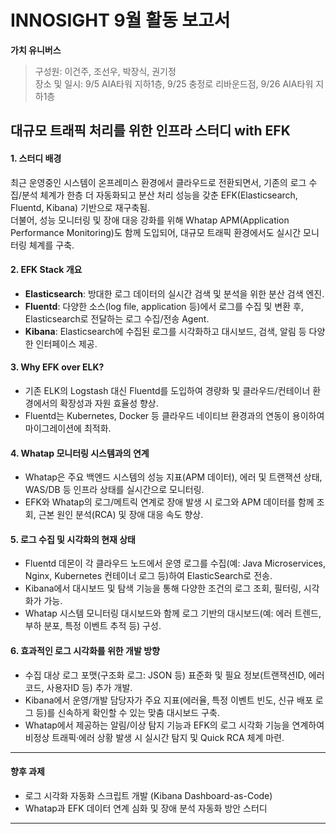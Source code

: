# INNOSIGHT 9월 활동 보고서
**가치 유니버스**    
> 구성원: 이건주, 조선우, 박장식, 권기정      
> 장소 및 일시: 9/5 AIA타워 지하1층, 9/25 충정로 리바운드점, 9/26 AIA타워 지하1층

## 대규모 트래픽 처리를 위한 인프라 스터디 with EFK

#### 1. 스터디 배경

최근 운영중인 시스템이 온프레미스 환경에서 클라우드로 전환되면서, 기존의 로그 수집/분석 체계가 한층 더 자동화되고 분산 처리 성능을 갖춘 EFK(Elasticsearch, Fluentd, Kibana) 기반으로 재구축됨.  
더불어, 성능 모니터링 및 장애 대응 강화를 위해 Whatap APM(Application Performance Monitoring)도 함께 도입되어, 대규모 트래픽 환경에서도 실시간 모니터링 체계를 구축.

#### 2. EFK Stack 개요

- **Elasticsearch**: 방대한 로그 데이터의 실시간 검색 및 분석을 위한 분산 검색 엔진.
- **Fluentd**: 다양한 소스(log file, application 등)에서 로그를 수집 및 변환 후, Elasticsearch로 전달하는 로그 수집/전송 Agent.
- **Kibana**: Elasticsearch에 수집된 로그를 시각화하고 대시보드, 검색, 알림 등 다양한 인터페이스 제공.

#### 3. Why EFK over ELK?

- 기존 ELK의 Logstash 대신 Fluentd를 도입하여 경량화 및 클라우드/컨테이너 환경에서의 확장성과 자원 효율성 향상.
- Fluentd는 Kubernetes, Docker 등 클라우드 네이티브 환경과의 연동이 용이하여 마이그레이션에 최적화.

#### 4. Whatap 모니터링 시스템과의 연계

- Whatap은 주요 백엔드 시스템의 성능 지표(APM 데이터), 에러 및 트랜잭션 상태, WAS/DB 등 인프라 상태를 실시간으로 모니터링.
- EFK와 Whatap의 로그/메트릭 연계로 장애 발생 시 로그와 APM 데이터를 함께 조회, 근본 원인 분석(RCA) 및 장애 대응 속도 향상.

#### 5. 로그 수집 및 시각화의 현재 상태

- Fluentd 데몬이 각 클라우드 노드에서 운영 로그를 수집(예: Java Microservices, Nginx, Kubernetes 컨테이너 로그 등)하여 ElasticSearch로 전송.
- Kibana에서 대시보드 및 탐색 기능을 통해 다양한 조건의 로그 조회, 필터링, 시각화가 가능.
- Whatap 시스템 모니터링 대시보드와 함께 로그 기반의 대시보드(예: 에러 트렌드, 부하 분포, 특정 이벤트 추적 등) 구성.

#### 6. 효과적인 로그 시각화를 위한 개발 방향

- 수집 대상 로그 포맷(구조화 로그: JSON 등) 표준화 및 필요 정보(트랜잭션ID, 에러코드, 사용자ID 등) 추가 개발.
- Kibana에서 운영/개발 담당자가 주요 지표(에러율, 특정 이벤트 빈도, 신규 배포 로그 등)를 신속하게 확인할 수 있는 맞춤 대시보드 구축.
- Whatap에서 제공하는 알림/이상 탐지 기능과 EFK의 로그 시각화 기능을 연계하여 비정상 트래픽·에러 상황 발생 시 실시간 탐지 및 Quick RCA 체계 마련.

***

#### 향후 과제

- 로그 시각화 자동화 스크립트 개발 (Kibana Dashboard-as-Code)
- Whatap과 EFK 데이터 연계 심화 및 장애 분석 자동화 방안 스터디

***
